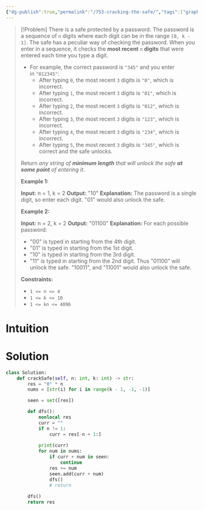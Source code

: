 ```yaml
---
{"dg-publish":true,"permalink":"/753-cracking-the-safe/","tags":["graph","dfs","eulerianCircuit"]}
---
```


>[!Problem]
>There is a safe protected by a password. The password is a sequence of `n` digits where each digit can be in the range `[0, k - 1]`.
> The safe has a peculiar way of checking the password. When you enter in a sequence, it checks the **most recent** `n` **digits** that were entered each time you type a digit.
> 
> - For example, the correct password is `"345"` and you enter in `"012345"`:
>     - After typing `0`, the most recent `3` digits is `"0"`, which is incorrect.
>     - After typing `1`, the most recent `3` digits is `"01"`, which is incorrect.
>     - After typing `2`, the most recent `3` digits is `"012"`, which is incorrect.
>     - After typing `3`, the most recent `3` digits is `"123"`, which is incorrect.
>     - After typing `4`, the most recent `3` digits is `"234"`, which is incorrect.
>     - After typing `5`, the most recent `3` digits is `"345"`, which is correct and the safe unlocks.
> 
> Return _any string of **minimum length** that will unlock the safe **at some point** of entering it_.
> 
> **Example 1:**
> 
> **Input:** n = 1, k = 2
> **Output:** "10"
> **Explanation:** The password is a single digit, so enter each digit. "01" would also unlock the safe.
> 
> **Example 2:**
> 
> **Input:** n = 2, k = 2
> **Output:** "01100"
> **Explanation:** For each possible password:
> - "00" is typed in starting from the 4th digit.
> - "01" is typed in starting from the 1st digit.
> - "10" is typed in starting from the 3rd digit.
> - "11" is typed in starting from the 2nd digit.
> Thus "01100" will unlock the safe. "10011", and "11001" would also unlock the safe.
> 
> **Constraints:**
> 
> - `1 <= n <= 4`
> - `1 <= k <= 10`
> - `1 <= kn <= 4096`

# Intuition

# Solution
```python
class Solution:
    def crackSafe(self, n: int, k: int) -> str:
        res = "0" * n
        nums = [str(i) for i in range(k - 1, -1, -1)]

        seen = set([res])

        def dfs():
            nonlocal res
            curr = ""
            if n != 1:
                curr = res[-n + 1:]
                
            print(curr)
            for num in nums:
                if curr + num in seen:
                    continue
                res += num
                seen.add(curr + num)
                dfs()
                # return
        
        dfs()
        return res
```